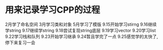 # 用来记录学习CPP的过程
2月学了命名空间
3月学习类和对象
5月学习了模版
9.15开始学习stirng
9.16继续学string
9.17继续学string
9.18尝试复现string底层
9.19学习vector
9.20学习list
9.22学习栈和队列
9.23开始学习继承
9.24暂且学完了一点
9.25感觉学的太快了,停下来复习一会
